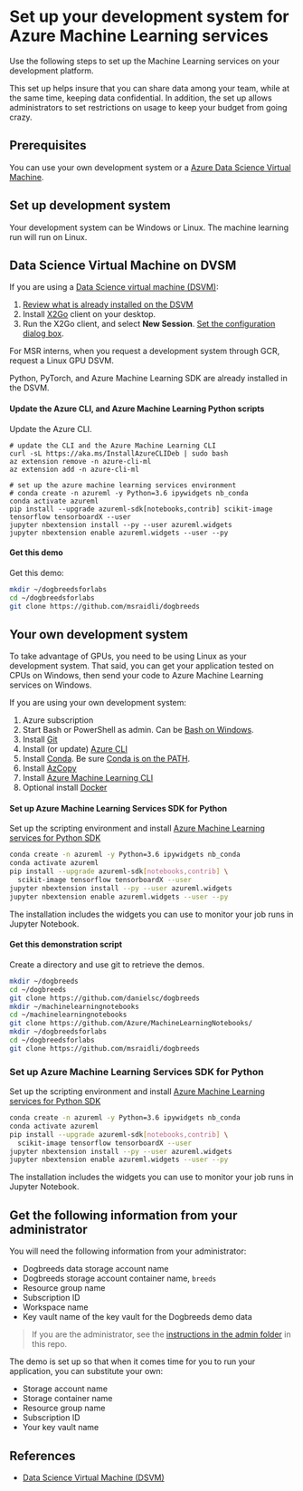# Set up your development system for Azure Machine Learning services

Use the following steps to set up the Machine Learning services on your development platform.

This set up helps insure that you can share data among your team, while at the same time, keeping data confidential.
In addition, the set up allows administrators to set restrictions on usage to keep your budget from going crazy.

## Prerequisites

You can use your own development system or a [Azure Data Science Virtual Machine](https://docs.microsoft.com/en-us/azure/machine-learning/data-science-virtual-machine/overview).

## Set up development system

Your development system can be Windows or Linux. The machine learning run will run on Linux.

## Data Science Virtual Machine on DVSM

If you are using a [Data Science virtual machine (DSVM)](https://azure.microsoft.com/en-us/services/virtual-machines/data-science-virtual-machines/):

1. [Review what is already installed on the DSVM](https://docs.microsoft.com/en-us/azure/machine-learning/data-science-virtual-machine/dsvm-deep-learning-ai-frameworks)
2. Install [X2Go](https://wiki.x2go.org/doku.php/doc:installation:x2goclient) client on your desktop.
3. Run the X2Go client, and select **New Session**. [Set the configuration dialog box](https://docs.microsoft.com/en-us/azure/machine-learning/data-science-virtual-machine/dsvm-ubuntu-intro#x2go).

For MSR interns, when you request a development system through GCR, request a Linux GPU DSVM.

Python, PyTorch, and Azure Machine Learning SDK are already installed in the DSVM.

#### Update the Azure CLI, and Azure Machine Learning Python scripts 

Update the Azure CLI.

```
# update the CLI and the Azure Machine Learning CLI
curl -sL https://aka.ms/InstallAzureCLIDeb | sudo bash 
az extension remove -n azure-cli-ml
az extension add -n azure-cli-ml

# set up the azure machine learning services environment
# conda create -n azureml -y Python=3.6 ipywidgets nb_conda
conda activate azureml
pip install --upgrade azureml-sdk[notebooks,contrib] scikit-image tensorflow tensorboardX --user 
jupyter nbextension install --py --user azureml.widgets
jupyter nbextension enable azureml.widgets --user --py
```

#### Get this demo

Get this demo:

```bash
mkdir ~/dogbreedsforlabs
cd ~/dogbreedsforlabs
git clone https://github.com/msraidli/dogbreeds
```

## Your own development system

To take advantage of GPUs, you need to be using Linux as your development system.
That said, you can get your application tested on CPUs on Windows, then send your code to Azure Machine Learning services on Windows.

If you are using your own development system:

1. Azure subscription
2. Start Bash or PowerShell as admin. Can be [Bash on Windows](https://docs.microsoft.com/en-us/windows/wsl/install-win10).
3. Install [Git](https://git-scm.com/downloads)
4. Install (or update) [Azure CLI](https://docs.microsoft.com/en-us/cli/azure/install-azure-cli?view=azure-cli-latest)
5. Install [Conda](https://docs.anaconda.com/anaconda/install/). Be sure [Conda is on the PATH](https://stackoverflow.com/questions/50906037/add-conda-to-my-environment-variables-or-path).
6. Install [AzCopy](https://docs.microsoft.com/en-us/azure/storage/common/storage-use-azcopy-v10?toc=%2fazure%2fstorage%2fblobs%2ftoc.json)
7. Install [Azure Machine Learning CLI](https://docs.microsoft.com/en-us/python/api/overview/azure/ml/install?view=azure-ml-py)
8. Optional install [Docker](https://docs.docker.com/install/)

#### Set up Azure Machine Learning Services SDK for Python

Set up the scripting environment and install [Azure Machine Learning services for Python SDK](https://docs.microsoft.com/en-us/python/api/overview/azure/ml/install?view=azure-ml-py)

```bash
conda create -n azureml -y Python=3.6 ipywidgets nb_conda 
conda activate azureml 
pip install --upgrade azureml-sdk[notebooks,contrib] \
  scikit-image tensorflow tensorboardX --user 
jupyter nbextension install --py --user azureml.widgets 
jupyter nbextension enable azureml.widgets --user --py
```

The installation includes the widgets you can use to monitor your job runs in Jupyter Notebook.

#### Get this demonstration script

Create a directory and use git to retrieve the demos.

```bash
mkdir ~/dogbreeds
cd ~/dogbreeds
git clone https://github.com/danielsc/dogbreeds
mkdir ~/machinelearningnotebooks
cd ~/machinelearningnotebooks
git clone https://github.com/Azure/MachineLearningNotebooks/
mkdir ~/dogbreedsforlabs
cd ~/dogbreedsforlabs
git clone https://github.com/msraidli/dogbreeds
```

### Set up Azure Machine Learning Services SDK for Python

Set up the scripting environment and install [Azure Machine Learning services for Python SDK](https://docs.microsoft.com/en-us/python/api/overview/azure/ml/install?view=azure-ml-py)

```bash
conda create -n azureml -y Python=3.6 ipywidgets nb_conda 
conda activate azureml 
pip install --upgrade azureml-sdk[notebooks,contrib] \
  scikit-image tensorflow tensorboardX --user 
jupyter nbextension install --py --user azureml.widgets 
jupyter nbextension enable azureml.widgets --user --py
```

The installation includes the widgets you can use to monitor your job runs in Jupyter Notebook.

## Get the following information from your administrator

You will need the following information from your administrator:

- Dogbreeds data storage account name
- Dogbreeds storage account container name, `breeds`
- Resource group name
- Subscription ID
- Workspace name
- Key vault name of the key vault for the Dogbreeds demo data

> If you are the administrator, see the [instructions in the admin folder](admin/Readme.md) in this repo.

The demo is set up so that when it comes time for you to run your application, you can substitute your own:

- Storage account name
- Storage container name
- Resource group name
- Subscription ID
- Your key vault name

## References

- [Data Science Virtual Machine (DSVM)](https://docs.microsoft.com/en-us/azure/machine-learning/data-science-virtual-machine/overview)

